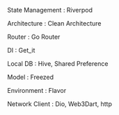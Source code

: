 State Management : Riverpod

Architecture : Clean Architecture

Router : Go Router

DI : Get_it

Local DB : Hive, Shared Preference

Model : Freezed

Environment : Flavor

Network Client : Dio, Web3Dart, http
